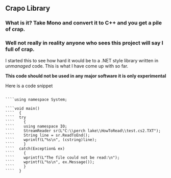 ## Crapo Library

### What is it?  Take Mono and convert it to C++ and you get a pile of crap.
### Well not really in reality anyone who sees this project will say I full of crap.

I started this to see how hard it would be to a .NET style library written in
*unmanaged* code.  This is what I have come up with so far.

**This code should not be used in any major software it is only experimental**

Here is a code snippet

````#include "pch.h"

````using namespace System;

````void main()
````  {
````  try
````    {
````    using namespace IO;
````    StreamReader sr(L"C:\\perch lake\\HowToRead\\test.cs2.TXT");
````    String line = sr.ReadToEnd();
````    wprintf(L"%s\n", (cstring)line);
````    }
````  catch(Exception& ex)
````    {
````    wprintf(L"The file could not be read:\n");
````    wprintf(L"%s\n", ex.Message());
````    }
````  }